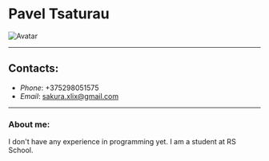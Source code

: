 # Pavel Tsaturau
![Avatar](https://github.com/SAKURALIX/rsschool-cv/blob/gh-pages/1654507672307-3.jpg "Avatar")
*****
## Contacts:
* *Phone*: +375298051575
* _Email_: sakura.xlix@gmail.com
---
### About me:
I don't have any experience in programming yet. I am a student at RS School. 
